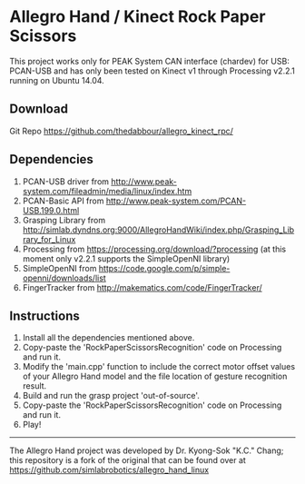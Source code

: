 Allegro Hand / Kinect Rock Paper Scissors
=========================================
This project works only for PEAK System CAN interface (chardev) for USB: PCAN-USB and has only been tested on Kinect v1 through Processing v2.2.1 running on Ubuntu 14.04.

Download
--------
Git Repo
https://github.com/thedabbour/allegro_kinect_rpc/

Dependencies
------------
1. PCAN-USB driver from http://www.peak-system.com/fileadmin/media/linux/index.htm
2. PCAN-Basic API from http://www.peak-system.com/PCAN-USB.199.0.html
4. Grasping Library from http://simlab.dyndns.org:9000/AllegroHandWiki/index.php/Grasping_Library_for_Linux
5. Processing from https://processing.org/download/?processing (at this moment only v2.2.1 supports the SimpleOpenNI library)
6. SimpleOpenNI from https://code.google.com/p/simple-openni/downloads/list
7. FingerTracker from http://makematics.com/code/FingerTracker/

Instructions
------------
1. Install all the dependencies mentioned above.
2. Copy-paste the 'RockPaperScissorsRecognition' code on Processing and run it.
3. Modify the 'main.cpp' function to include the correct motor offset values of your Allegro Hand model and the file location of gesture recognition result.
4. Build and run the grasp project 'out-of-source'.
5. Copy-paste the 'RockPaperScissorsRecognition' code on Processing and run it.
6. Play!

-----------------------------------------------------------------------------------------------------------------------------------
The Allegro Hand project was developed by Dr. Kyong-Sok "K.C." Chang; this repository is a fork of the original that can be found over at https://github.com/simlabrobotics/allegro_hand_linux
